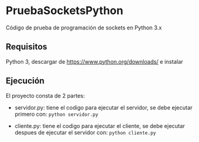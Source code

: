 # PruebaSocketsPython
Código de prueba de programación de sockets en Python 3.x

## Requisitos
Python 3, descargar de https://www.python.org/downloads/ e instalar

## Ejecución
El proyecto consta de 2 partes:

- servidor.py: tiene el codigo para ejecutar el servidor, se debe ejecutar primero con:
`python servidor.py`

- cliente.py: tiene el codigo para ejecutar el cliente, se debe ejecutar despues de ejecutar el servidor con:
`python cliente.py`
